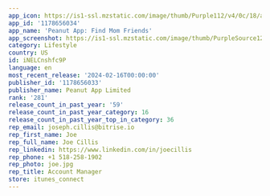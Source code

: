 ```yaml
---
app_icon: https://is1-ssl.mzstatic.com/image/thumb/Purple112/v4/0c/18/aa/0c18aaa7-a0d2-25b4-723a-1ca1a0e9fe0c/AppIcon-0-0-1x_U007emarketing-0-7-0-sRGB-85-220-0.png/1024x1024bb.png
app_id: '1178656034'
app_name: 'Peanut App: Find Mom Friends'
app_screenshot: https://is1-ssl.mzstatic.com/image/thumb/PurpleSource126/v4/5f/c3/d3/5fc3d3fa-bbc8-5601-b5d4-0e6773c1791e/2be06b53-b4f3-430f-af85-b6ec38aafa64_Apple_Appstore_iPhone_6.5_1.png/1242x2688bb.png
category: Lifestyle
country: US
id: iNELCnshfc9P
language: en
most_recent_release: '2024-02-16T00:00:00'
publisher_id: '1178656033'
publisher_name: Peanut App Limited
rank: '281'
release_count_in_past_year: '59'
release_count_in_past_year_category: 16
release_count_in_past_year_top_in_category: 36
rep_email: joseph.cillis@bitrise.io
rep_first_name: Joe
rep_full_name: Joe Cillis
rep_linkedin: https://www.linkedin.com/in/joecillis
rep_phone: +1 518-258-1902
rep_photo: joe.jpg
rep_title: Account Manager
store: itunes_connect
---
```


